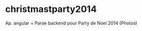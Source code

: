christmastparty2014
===================

Ap. angular + Parse backend pour Party de Noel 2014 (Photos)
